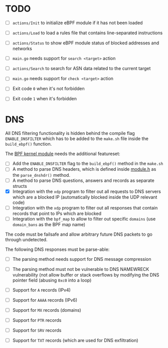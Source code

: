 # TODO

- [ ] `actions/Init` to initialize eBPF module if it has not been loaded
- [ ] `actions/Load` to load a rules file that contains line-separated instructions
- [ ] `actions/Status` to show eBPF module status of blocked addresses and networks

- [ ] `main.go` needs support for `search <target>` action
- [ ] `actions/Search` to search for ASN data related to the current target

- [ ] `main.go` needs support for `check <target>` action
- [ ] Exit code `0` when it's not forbidden
- [ ] Exit code `1` when it's forbidden


# DNS

All DNS filtering functionality is hidden behind the compile flag `ENABLE_DNSFILTER`
which has to be added to the `make.sh` file inside the `build_ebpf()` function.

The [BPF kernel module](./kernel/ebpf/module.c) needs the additional featureset:

- [ ] Add the `ENABLE_DNSFILTER` flag to the `build_ebpf()` method in the `make.sh`
- [ ] A method to parse DNS headers, which is defined inside [module.h](./kernel/ebpf/module.h) as the `parse_dnshdr()` method.
- [ ] A method to parse DNS questions, answers and records as separate structs
- [x] Integration with the `xdp` program to filter out all requests to DNS servers which are a blocked IP (automatically blocked inside the UDP relevant code)
- [ ] Integration with the `xdp` program to filter out all responses that contain records that point to IPs which are blocked
- [ ] Integration with the `bpf_map` to allow to filter out specific `domains` (use `domain_bans` as the BPF map name)

The code must be failsafe and allow arbitrary future DNS packets to go through undetected.

The following DNS responses must be parse-able:

- [ ] The parsing method needs support for DNS message compression
- [ ] The parsing method must not be vulnerable to DNS NAMEWRECK vulnerability (not allow buffer or stack overflows by modifying the DNS pointer field (abusing `0xc0` into a loop)
- [ ] Support for `A` records (IPv4)
- [ ] Support for `AAAA` records (IPv6)
- [ ] Support for `MX` records (domains)
- [ ] Support for `PTR` records
- [ ] Support for `SRV` records
- [ ] Support for `TXT` records (which are used for DNS exfiltration)

